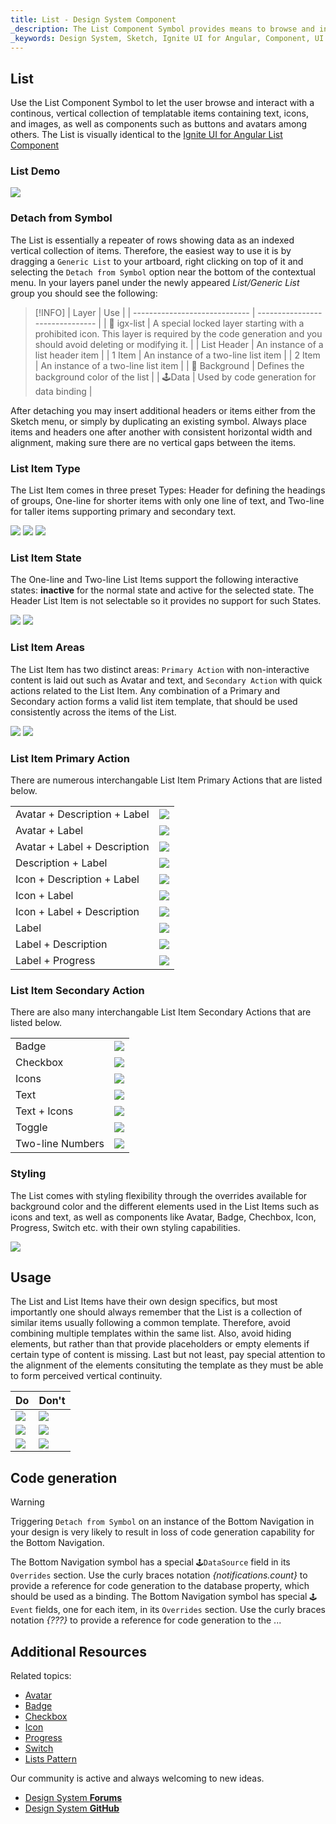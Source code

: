 ```yaml
---
title: List - Design System Component
_description: The List Component Symbol provides means to browse and interact with a vertical collection of rows of data.
_keywords: Design System, Sketch, Ignite UI for Angular, Component, UI Library, Widgets
---
```


## List

Use the List Component Symbol to let the user browse and interact with a continous, vertical collection of templatable items containing text, icons, and images, as well as components such as buttons and avatars among others.
The List is visually identical to the [Ignite UI for Angular List Component](https://www.infragistics.com/products/ignite-ui-angular/angular/components/list.html)

### List Demo

![](../images/list_demo.png)

### Detach from Symbol

The List is essentially a repeater of rows showing data as an indexed vertical collection of items. Therefore, the easiest way to use it is by dragging a `Generic List` to your artboard, right clicking on top of it and selecting the `Detach from Symbol` option near the bottom of the contextual menu. In your layers panel under the newly appeared _List/Generic List_ group you should see the following:

> [!INFO]
> | Layer | Use |
> | ----------------------------- | ------------------------------- |
> | 🚫 igx-list | A special locked layer starting with a prohibited icon. This layer is required by the code generation and you should avoid deleting or modifying it. |
> | List Header | An instance of a list header item |
> | 1 Item | An instance of a two-line list item |
> | 2 Item | An instance of a two-line list item |
> | 🌈 Background | Defines the background color of the list |
> | 🕹️Data | Used by code generation for data binding |

After detaching you may insert additional headers or items either from the Sketch menu, or simply by duplicating an existing symbol. Always place items and headers one after another with consistent horizontal width and alignment, making sure there are no vertical gaps between the items.

### List Item Type

The List Item comes in three preset Types: Header for defining the headings of groups, One-line for shorter items with only one line of text, and Two-line for taller items supporting primary and secondary text.

![](../images/list_item_header.png)
![](../images/list_item_one-line.png)
![](../images/list_item_two-line.png)

### List Item State

The One-line and Two-line List Items support the following interactive states: **inactive** for the normal state and active for the selected state. The Header List Item is not selectable so it provides no support for such States.

![](../images/list_item_inactive.png)
![](../images/list_item_active.png)

### List Item Areas

The List Item has two distinct areas: `Primary Action` with non-interactive content is laid out such as Avatar and text, and `Secondary Action` with quick actions related to the List Item. Any combination of a Primary and Secondary action forms a valid list item template, that should be used consistently across the items of the List.

![](../images/list_item_primary.png)
![](../images/list_item_secondary.png)

### List Item Primary Action

There are numerous interchangable List Item Primary Actions that are listed below.

|                              |                                        |
| ---------------------------- | -------------------------------------- |
| Avatar + Description + Label | ![](../images/list_item_primary.png)   |
| Avatar + Label               | ![](../images/list_item_primary2.png)  |
| Avatar + Label + Description | ![](../images/list_item_primary3.png)  |
| Description + Label          | ![](../images/list_item_primary4.png)  |
| Icon + Description + Label   | ![](../images/list_item_primary5.png)  |
| Icon + Label                 | ![](../images/list_item_primary6.png)  |
| Icon + Label + Description   | ![](../images/list_item_primary7.png)  |
| Label                        | ![](../images/list_item_primary8.png)  |
| Label + Description          | ![](../images/list_item_primary9.png)  |
| Label + Progress             | ![](../images/list_item_primary10.png) |

### List Item Secondary Action

There are also many interchangable List Item Secondary Actions that are listed below.

|                  |                                         |
| ---------------- | --------------------------------------- |
| Badge            | ![](../images/list_item_secondary.png)  |
| Checkbox         | ![](../images/list_item_secondary2.png) |
| Icons            | ![](../images/list_item_secondary3.png) |
| Text             | ![](../images/list_item_secondary4.png) |
| Text + Icons     | ![](../images/list_item_secondary5.png) |
| Toggle           | ![](../images/list_item_secondary6.png) |
| Two-line Numbers | ![](../images/list_item_secondary7.png) |

### Styling

The List comes with styling flexibility through the overrides available for background color and the different elements used in the List Items such as icons and text, as well as components like Avatar, Badge, Chechbox, Icon, Progress, Switch etc. with their own styling capabilities.

![](../images/list_styling.png)

## Usage

The List and List Items have their own design specifics, but most importantly one should always remember that the List is a collection of similar items usually following a common template. Therefore, avoid combining multiple templates within the same list. Also, avoid hiding elements, but rather than that provide placeholders or empty elements if certain type of content is missing. Last but not least, pay special attention to the alignment of the elements consituting the template as they must be able to form perceived vertical continuity.

| Do                          | Don't                         |
| --------------------------- | ----------------------------- |
| ![](../images/list_do1.png) | ![](../images/list_dont1.png) |
| ![](../images/list_do2.png) | ![](../images/list_dont2.png) |
| ![](../images/list_do3.png) | ![](../images/list_dont3.png) |

## Code generation

> [!WARNING]
> Triggering `Detach from Symbol` on an instance of the Bottom Navigation in your design is very likely to result in loss of code generation capability for the Bottom Navigation.

The Bottom Navigation symbol has a special `🕹️DataSource` field in its `Overrides` section. Use the curly braces notation _{notifications.count}_ to provide a reference for code generation to the database property, which should be used as a binding.
The Bottom Navigation symbol has special `🕹️Event` fields, one for each item, in its `Overrides` section. Use the curly braces notation _{???}_ to provide a reference for code generation to the ...

## Additional Resources

Related topics:

- [Avatar](avatar.md)
- [Badge](badge.md)
- [Checkbox](checkbox.md)
- [Icon](icon.md)
- [Progress](progress.md)
- [Switch](switch.md)
- [Lists Pattern](lists.md)
  <div class="divider--half"></div>

Our community is active and always welcoming to new ideas.

- [Design System **Forums**](https://www.infragistics.com/community/forums/f/ignite-ui-for-angular)
- [Design System **GitHub**](https://github.com/IgniteUI/igniteui-angular)
